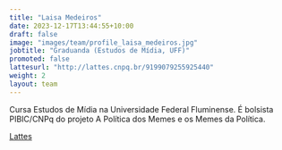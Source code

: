 ```yaml
---
title: "Laisa Medeiros"
date: 2023-12-17T13:44:55+10:00
draft: false
image: "images/team/profile_laisa_medeiros.jpg"
jobtitle: "Graduanda (Estudos de Mídia, UFF)"
promoted: false
lattesurl: "http://lattes.cnpq.br/9199079255925440"
weight: 2
layout: team
---
```


Cursa Estudos de Mídia na Universidade Federal Fluminense. É bolsista PIBIC/CNPq do projeto A Política dos Memes e os Memes da Política.

<a href="http://lattes.cnpq.br/9199079255925440">Lattes</a>
